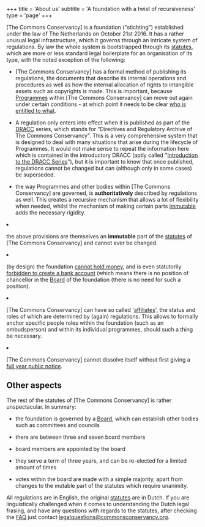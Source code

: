 +++
title = 'About us'
subtitle = 'A foundation with a twist of recursiveness'
type = 'page'
+++

[The Commons Conservancy] is a foundation ("stichting") established under the law of The Netherlands on October 21st 2016. It has a rather unusual legal infrastructure, which it governs through an intricate system of regulations. By law the whole system is bootstrapped through its [statutes](/legal/foundingStatutes), which are more or less standard legal boilerplate for an organisation of its type, with the noted exception of the following:

 * [The Commons Conservancy] has a formal method of publishing its regulations, the documents that describe its internal operations and procedures as well as how the internal allocation of rights to intangible assets such as copyrights is made. This is important, because <a class="reference external" href="/programmes">Programmes</a> within [The Commons Conservancy] can move out again under certain conditions - at which point it needs to be clear <a class="reference external" href="https://dracc.commonsconservancy.org/0003/">who is entitled to what</a>.

 * A regulation only enters into effect when it is published as part of the <a class="reference external" href="http:/dracc.commonsconservancy.org/">DRACC</a> series, which stands for "Directives and Regulatory Archive of The Commons Conservancy". This is a very comprehensive system that is designed to deal with many situations that arise during the lifecycle of Programmes. It would not make sense to repeat the information here which is contained in the introductory DRACC (aptly called "<a class="reference external" href="https:/dracc.commonsconservancy.org/0000">Introduction to the DRACC Series</a>"), but it is important to know that once published, regulations cannot be changed but can (although only in some cases) be superseded.

 * the way Programmes and other bodies within [The Commons Conservancy] are governed, is <strong>authoritatively</strong> described by regulations as well. This creates a recursive mechanism that allows a lot of flexibility when needed, whilst the mechanism of making certain parts <a class="reference external" href="https://dracc.commonsconservancy.org/0000">immutable</a> adds the necessary rigidity.

<li><p>the above provisions are themselves an <strong>immutable</strong> part of the <a class="reference external" href="/legal/foundingStatutes">statutes</a> of [The Commons Conservancy] and cannot ever be changed.</p></li>
<li><p>(by design) the foundation <a class="reference external" href="/legal/foundingStatutes/#bestuur-taak-en-bevoegdheden">cannot hold money</a>, and is even
statutorily <a class="reference external" href="/legal/foundingStatutes/#bestuur-taak-en-bevoegdheden">forbidden to create a bank account</a> (which means
there is no position of chancellor in the <a class="reference external" href="/organisation">Board</a> of the
foundation (there is no need for such a position).</p></li>
<li><p>[The Commons Conservancy] can have so called '<a class="reference external" href="/legal/foundingStatutes/#aangeslotenen">affiliates</a>', the
status and roles of which are determined by (again) regulations.
This allows to formally anchor specific people roles within the
foundation (such as an ombudsperson) and within its individual
programmes, should such a thing be necessary.</p></li>
<li><p>[The Commons Conservancy] cannot dissolve itself without first
giving a <a class="reference external" href="/legal/foundingStatutes/#article-13">full year public notice</a>.</p></li>
</ul>
</blockquote>

## Other aspects
The rest of the statutes of [The Commons Conservancy] is rather unspectacular. In summary:

  * the foundation is governed by a <a class="reference external" href="/organisation">Board</a>, which can establish other
bodies such as committees and councils</p></li>
  * there are between three and seven board members</p></li>
  * board members are appointed by the board</p></li>
  * they serve a term of three years, and can be re-elected for a
limited amount of times</p></li>
  * votes within the board are made with a simple majority, apart from
changes to the mutable part of the statutes which require unanimity.</p></li>

All regulations are in English, the original <a class="reference external" href="/legal/foundingStatutes">statutes</a> are in Dutch. If
you are linguistically challenged when it comes to understanding the
Dutch legal frasing, and have any questions with regards to the
statutes, after checking the <a class="reference external" href="/faq">FAQ</a> just contact legalquestions@commonsconservancy.org.
